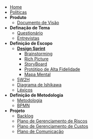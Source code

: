 <!-- docs/_sidebar.md -->

- [Home](/)
- [Políticas](/docs/Policies/Policies.md)
- **Produto**
  - [Documento de Visão](/docs/Product/VisionDocument.md)
- **Definação de Tema**
  - [Questionário](/docs/Product/Questionary.md)
  - [Entrevistas]()
- **Definição de Escopo**
  - [**Design Sprint**](/docs/Product/DesignSprint/DesignSprint.md)
    - [Brainstorming](/docs/Product/DesignSprint/Brainstorming.md)
    - [Rich Picture](/docs/Product/DesignSprint/RichPicture.md)
    - [StoryBoard](/docs/Product/DesignSprint/StoryBoard.md)
    - [Protótipo de Alta Fidelidade](/docs/Product/DesignSprint/HighFidelityPrototype.md)
    - [Mapa Mental](/docs/Product/MindMap.md)
  - [5W2H](/docs/Product/5W2H.md)
  - [Diagrama de Ishikawa](/docs/Product/IshikawaDiagram.md)
  - [Léxicos](/docs/Product/Lexicons.md)
- **Definição de Metodologia**
  - [Metodologia](/docs/Product/Methodology.md)
  - [BPMN](/docs/Product/BPMN.md)
- **Projeto**
  - [Backlog](/docs/Project/ProductBacklog.md)
  - [Plano de Gerenciamento de Riscos](/docs/Project/RiskManagementPlan.md)
  - [Plano de Gerenciamento de Custos](/docs/Project/CostManagementPlan.md)
  - [Plano de Comunicação](/docs/Project/CommunicationManagementPlan.md)


